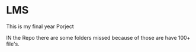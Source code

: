# LMS
This is my final year Porject

IN the Repo there are some folders missed because of those are have 100+ file's.
